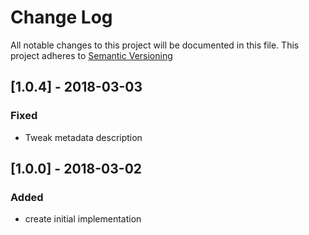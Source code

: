 # Change Log
All notable changes to this project will be documented in this file.
This project adheres to [Semantic Versioning](http://semver.org)

## [1.0.4] - 2018-03-03
### Fixed
- Tweak metadata description

## [1.0.0] - 2018-03-02
### Added
- create initial implementation
